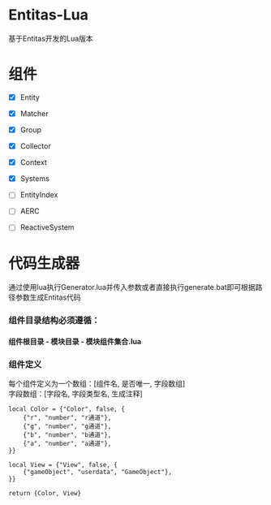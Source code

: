 # Entitas-Lua
基于Entitas开发的Lua版本


# 组件
- [x] Entity
- [x] Matcher
- [x] Group
- [x] Collector
- [x] Context
- [x] Systems
- [ ] EntityIndex
- [ ] AERC
- [ ] ReactiveSystem






# 代码生成器
通过使用lua执行Generator.lua并传入参数或者直接执行generate.bat即可根据路径参数生成Entitas代码
### 组件目录结构必须遵循：
#### 组件根目录 - 模块目录 - 模块组件集合.lua
### 组件定义
每个组件定义为一个数组：[组件名, 是否唯一, 字段数组]</br>
字段数组：[字段名, 字段类型名, 生成注释]
```
local Color = {"Color", false, {
    {"r", "number", "r通道"},
    {"g", "number", "g通道"},
    {"b", "number", "b通道"},
    {"a", "number", "a通道"},
}}

local View = {"View", false, {
    {"gameObject", "userdata", "GameObject"},
}}

return {Color, View}
```


